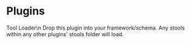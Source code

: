 # Plugins

Tool Loader\n
Drop this plugin into your framework/schema. Any stools within any other plugins' stools folder will load.
